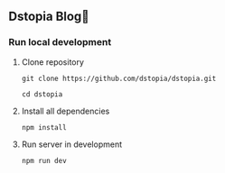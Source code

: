 ## Dstopia Blog👋

### Run local development

1. Clone repository
    ```
    git clone https://github.com/dstopia/dstopia.git
    
    cd dstopia
    ```
2. Install all dependencies
    ```
    npm install
    ```
3. Run server in development
    ```
    npm run dev
    ```